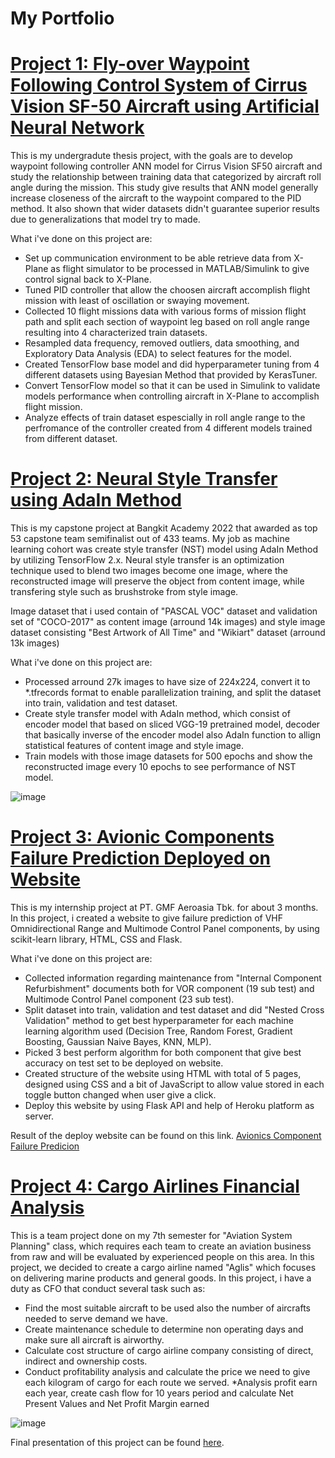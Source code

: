 # My Portfolio

# [Project 1: Fly-over Waypoint Following Control System of Cirrus Vision SF-50 Aircraft using Artificial Neural Network](https://github.com/adikelvianto/Fly-Over_Waypoints_ANN)
This is my undergradute thesis project, with the goals are to develop waypoint following controller ANN model for Cirrus Vision SF50 aircraft and study the relationship between training data that categorized by aircraft roll angle during the mission. This study give results that ANN model generally increase closeness of the aircraft to the waypoint compared to the PID method. It also shown that wider datasets didn't guarantee superior results due to generalizations that model try to made.

What i've done on this project are:
* Set up communication environment to be able retrieve data from X-Plane as flight simulator to be processed in MATLAB/Simulink to give control signal back to X-Plane.
* Tuned PID controller that allow the choosen aircraft accomplish flight mission with least of oscillation or swaying movement. 
* Collected 10 flight missions data with various forms of mission flight path and split each section of waypoint leg based on roll angle range resulting into 4 characterized train datasets.
* Resampled data frequency, removed outliers, data smoothing, and Exploratory Data Analysis (EDA) to select features for the model.
* Created TensorFlow base model and did hyperparameter tuning from 4 different datasets using Bayesian Method that provided by KerasTuner. 
* Convert TensorFlow model so that it can be used in Simulink to validate models performance when controlling aircraft in X-Plane to accomplish flight mission.  
* Analyze effects of train dataset espescially in roll angle range to the perfromance of the controller created from 4 different models trained from different dataset. 

# [Project 2: Neural Style Transfer using AdaIn Method](https://github.com/Artjuna/artjuna-monorepo/tree/main/model/style_transfer)
This is my capstone project at Bangkit Academy 2022 that awarded as top 53 capstone team semifinalist out of 433 teams. My job as machine learning cohort was create style transfer (NST) model using AdaIn Method by utilizing TensorFlow 2.x. Neural style transfer is an optimization technique used to blend two images become one image, where the reconstructed image will preserve the object from content image, while transfering style such as brushstroke from style image.

Image dataset that i used contain of "PASCAL VOC" dataset and validation set of "COCO-2017" as content image (arround 14k images) and style image dataset consisting "Best Artwork of All Time" and "Wikiart" dataset (arround 13k images) 

What i've done on this project are: 
* Processed arround 27k images to have size of 224x224, convert it to *.tfrecords format to enable parallelization training, and split the dataset into train, validation and test dataset. 
* Create style transfer model with AdaIn method, which consist of encoder model that based on sliced VGG-19 pretrained model, decoder that basically inverse of the encoder model also AdaIn function to allign statistical features of content image and style image. 
* Train models with those image datasets for 500 epochs and show the reconstructed image every 10 epochs to see performance of NST model. 

![image](https://user-images.githubusercontent.com/92104520/185745237-39e97e3d-624e-4e4d-ba90-442dea43182a.png)


# [Project 3: Avionic Components Failure Prediction Deployed on Website](https://github.com/adikelvianto/Avionic-Components-Failure-Prediction)
This is my internship project at PT. GMF Aeroasia Tbk. for about 3 months. In this project, i created a website to give failure prediction of VHF Omnidirectional Range and Multimode Control Panel components, by using scikit-learn library, HTML, CSS and Flask.

What i've done on this project are: 
* Collected information regarding maintenance from "Internal Component Refurbishment" documents both for VOR component (19 sub test) and Multimode Control Panel component (23 sub test).
* Split dataset into train, validation and test dataset and did "Nested Cross Validation" method to get best hyperparameter for each machine learning algorithm used (Decision Tree, Random Forest, Gradient Boosting, Gaussian Naive Bayes, KNN, MLP).
* Picked 3 best perform algorithm for both component that give best accuracy on test set to be deployed on website. 
* Created structure of the website using HTML with total of  5 pages, designed using CSS and a bit of JavaScript to allow value stored in each toggle button changed when user give a click. 
* Deploy this website by using Flask API and help of Heroku platform as server. 

Result of the deploy website can be found on this link.
[Avionics Component Failure Predicion](https://avionic-failure-prediction.herokuapp.com/)

# [Project 4: Cargo Airlines Financial Analysis](https://github.com/adikelvianto/Aglis_Air_Cargo)
This is a team project done on my 7th semester for "Aviation System Planning" class, which requires each team to create an aviation business from raw and will be evaluated by experienced people on this area. In this project, we decided to create a cargo airline named "Aglis" which focuses on delivering marine products and general goods. In this project, i have a duty as CFO that conduct several task such as:

* Find the most suitable aircraft to be used also the number of aircrafts needed to serve demand we have.
* Create maintenance schedule to determine non operating days and make sure all aircraft is airworthy.
* Calculate cost structure of cargo airline company consisting of direct, indirect and ownership costs.
* Conduct profitability analysis and calculate the price we need to give each kilogram of cargo for each route we served.
*Analysis profit earn each year, create cash flow for 10 years period and calculate Net Present Values and Net Profit Margin earned

![image](https://user-images.githubusercontent.com/92104520/185748264-870f755f-1b22-4bc0-948a-ea57ca858235.png)

Final presentation of this project can be found [here](https://github.com/adikelvianto/Aglis_Air_Cargo/blob/main/PSA%202021_Aglis_Finale.pptx).
